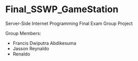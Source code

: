 # Final_SSWP_GameStation

Server-Side Internet Programming
Final Exam Group Project

Group Members:
- Francis Dwiputra Abdikesuma
- Jasson Reynaldo
- Renaldo

